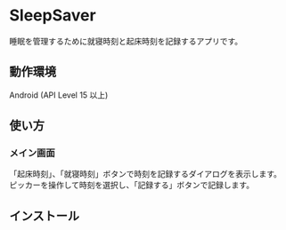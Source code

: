 # SleepSaver
睡眠を管理するために就寝時刻と起床時刻を記録するアプリです。

## 動作環境
Android (API Level 15 以上)

## 使い方
### メイン画面
「起床時刻」、「就寝時刻」ボタンで時刻を記録するダイアログを表示します。  
ピッカーを操作して時刻を選択し、「記録する」ボタンで記録します。

## インストール
